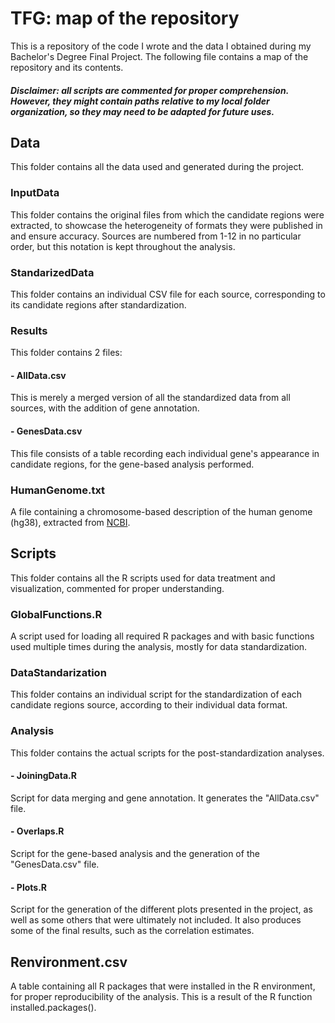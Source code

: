 # TFG: map of the repository
This is a repository of the code I wrote and the data I obtained during my Bachelor's Degree Final Project. The following file contains a map of the repository and its contents. 
##### Disclaimer: all scripts are commented for proper comprehension. However, they might contain paths relative to my local folder organization, so they may need to be adapted for future uses. 
## Data
This folder contains all the data used and generated during the project. 
### InputData
This folder contains the original files from which the candidate regions were extracted, to showcase the heterogeneity of formats they were published in and ensure accuracy. Sources are numbered from 1-12 in no particular order, but this notation is kept throughout the analysis.
### StandarizedData
This folder contains an individual CSV file for each source, corresponding to its candidate regions after standardization.
### Results
This folder contains 2 files: 
#### - AllData.csv
This is merely a merged version of all the standardized data from all sources, with the addition of gene annotation. 
#### - GenesData.csv
This file consists of a table recording each individual gene's appearance in candidate regions, for the gene-based analysis performed.
### HumanGenome.txt
A file containing a chromosome-based description of the human genome (hg38), extracted from [NCBI](https://www.ncbi.nlm.nih.gov/genome/?term=txid9606%5borgn%5d).
## Scripts
This folder contains all the R scripts used for data treatment and visualization, commented for proper understanding. 
### GlobalFunctions.R
A script used for loading all required R packages and with basic functions used multiple times during the analysis, mostly for data standardization. 
### DataStandarization
This folder contains an individual script for the standardization of each candidate regions source, according to their individual data format. 
### Analysis
This folder contains the actual scripts for the post-standardization analyses. 
#### - JoiningData.R
Script for data merging and gene annotation. It generates the "AllData.csv" file.
#### - Overlaps.R
Script for the gene-based analysis and the generation of the "GenesData.csv" file.
#### - Plots.R
Script for the generation of the different plots presented in the project, as well as some others that were ultimately not included. It also produces some of the final results, such as the correlation estimates. 
## Renvironment.csv
A table containing all R packages that were installed in the R environment, for proper reproducibility of the analysis. This is a result of the R function installed.packages(). 
